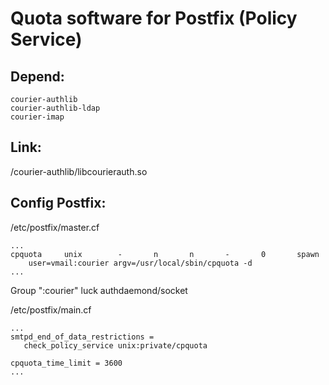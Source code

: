 # Quota software for Postfix (Policy Service)

## Depend:
	courier-authlib
	courier-authlib-ldap
	courier-imap

## Link:
/courier-authlib/libcourierauth.so

## Config Postfix:

/etc/postfix/master.cf

	...
	cpquota     unix        -       n       n       -       0       spawn
	    user=vmail:courier argv=/usr/local/sbin/cpquota -d
	...

Group ":courier" luck authdaemond/socket

/etc/postfix/main.cf

	...
	smtpd_end_of_data_restrictions =
	   check_policy_service unix:private/cpquota

	cpquota_time_limit = 3600
	...